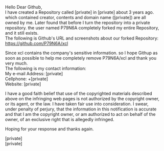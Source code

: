 Hello Dear Github,  
I have created a Repository called [private] in [private] about 3 years ago. which contained creator, contents and domain name ([private]) are all owned by me. Later found that before I turn the repository into a private repository. the user named P79N6A completely forked my entire Repository, and it still exists.  
The following is Github's URL and screenshots about our forked Repository:  
https://github.com/P79N6A/xcl  


Since xcl contains the company's sensitive information. so I hope Githup as soon as possible to help me completely remove P79N6A/xcl and thank you very much.  
The following is my contact information:  
My e-mail Address: [private]  
Cellphone: +[private]  
Website: [private]  

I have a good faith belief that use of the copyrighted materials described above on the infringing web pages is not authorized by the copyright owner, or its agent, or the law. I have taken fair use into consideration.
I swear, under penalty of perjury, that the information in this notification is accurate and that I am the copyright owner, or am authorized to act on behalf of the owner, of an exclusive right that is allegedly infringed.

Hoping for your response and thanks again.

[private]  
[private]  
